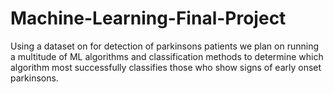 # Machine-Learning-Final-Project
Using a dataset on for detection of parkinsons patients we plan on running a multitude of ML algorithms and classification methods to determine which algorithm most successfully classifies those who show signs of early onset parkinsons.

